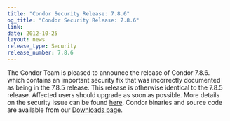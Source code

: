 ```yaml
---
title: "Condor Security Release: 7.8.6"
og_title: "Condor Security Release: 7.8.6"
link: 
date: 2012-10-25
layout: news
release_type: Security
release_number: 7.8.6
---
```


The Condor Team is pleased to announce the release of Condor 7.8.6. which contains an important security fix that was incorrectly documented as being in the 7.8.5 release.  This release is otherwise identical to the 7.8.5 release.  Affected users should upgrade as soon as possible.  More details on the security issue can be found <a href="security/vulnerabilities/CONDOR-2012-0003.html">here</a>.  Condor binaries and source code are available from our <a href="downloads/">Downloads page</a>. 
